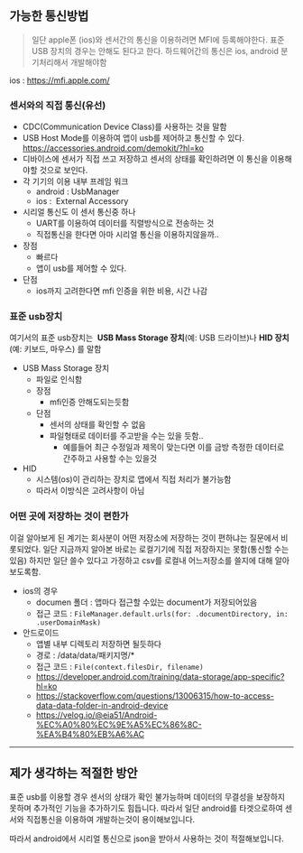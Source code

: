 
## 가능한 통신방법

> 일단 apple폰 (ios)와 센서간의 통신을 이용하려면 MFI에 등록해야한다.
> 표준 USB 장치의 경우는 안해도 된다고 한다.
> 하드웨어간의 통신은 ios, android 분기처리해서 개발해야함

ios : https://mfi.apple.com/

### 센서와의 직접 통신(유선)
- CDC(Communication Device Class)를 사용하는 것을 말함
- USB Host Mode를 이용하여 앱이 usb를 제어하고 통신할 수 있다.
  https://accessories.android.com/demokit/?hl=ko
- 디바이스에 센서가 직접 쓰고 저장하고 센서의 상태를 확인하려면 이 통신을 이용해야할 것으로 보인다.	
- 각 기기의 이용 내부 프레임 워크
	- android : UsbManager
	- ios :  External Accessory
- 시리얼 통신도 이 센서 통신중 하나
	- UART를 이용하여 데이터를 직렬방식으로 전송하는 것
	- 직접통신을 한다면 아마 시리얼 통신을 이용하지않을까..
- 장점
	- 빠르다
	- 앱이 usb를 제어할 수 있다.
- 단점
	- ios까지 고려한다면 mfi 인증을 위한 비용, 시간 나감


### 표준 usb장치
여기서의 표준 usb장치는  **USB Mass Storage 장치**(예: USB 드라이브)나 **HID 장치**(예: 키보드, 마우스) 를 말함

- USB Mass Storage 장치
	- 파일로 인식함
	- 장점
		- mfi인증 안해도되는듯함
	- 단점
		- 센서의 상태를 확인할 수 없음
		- 파일형태로 데이터를 주고받을 수는 있을 듯함..
			- 예를들어 최근 수정일과 제목이 맞는다면 이를 금방 측정한 데이터로 간주하고 사용할 수는 있을것
- HID
	- 시스템(os)이 관리하는 장치로 앱에서 직접 처리가 불가능함
	- 따라서 이방식은 고려사항이 아님

### 어떤 곳에 저장하는 것이 편한가
이걸 알아보게 된 계기는 회사분이 어떤 저장소에 저장하는 것이 편하냐는 질문에서 비롯되었다.
일단 지금까지 알아본 바로는 로컬기기에 직접 저장하지는 못함(통신할 수는 있음)
하지만 일단 쓸수 있다고 가정하고 csv를 로컬내 어느저장소를 쓸지에 대해 알아보도록함.
- ios의 경우 
	- documen 폴더 : 앱마다 접근할 수있는 document가 저장되어있음
	- 접근 코드 : `FileManager.default.urls(for: .documentDirectory, in: .userDomainMask)`
- 안드로이드
	- 앱별 내부 디렉토리 저장하면 될듯하다
	- 경로 : /data/data/패키지명/*
	- 접근 코드 : `File(context.filesDir, filename)`
	- https://developer.android.com/training/data-storage/app-specific?hl=ko
	- https://stackoverflow.com/questions/13006315/how-to-access-data-data-folder-in-android-device
	- https://velog.io/@eia51/Android-%EC%A0%80%EC%9E%A5%EC%86%8C-%EA%B4%80%EB%A6%AC

-----
## 제가 생각하는 적절한 방안

표준 usb를 이용할 경우 센서의 상태가 확인 불가능하며 데이터의 무결성을 보장하지 못하며 추가적인 기능을 추가하기도 힘듭니다. 따라서 일단 android를 타겟으로하여 센서와 직접통신을 이용하여 개발하는것이 용이해보입니다.

따라서 android에서 시리얼 통신으로 json을 받아서 사용하는 것이 적절해보입니다.